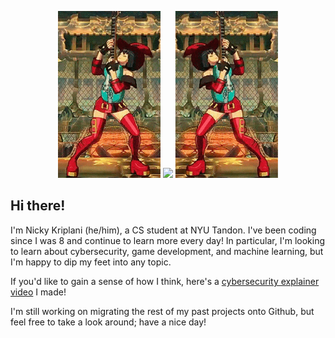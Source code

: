 <p align="center">
  <img src="inoguitarsolo.gif" height="267">
  <img src="megalo.gif" width=600>
  <img src="inoguitarsolo.gif" height="267" style="transform: scaleX(-1);">
</p>
  
Hi there!
---

I'm Nicky Kriplani (he/him), a CS student at NYU Tandon. I've been coding since I was 8 and continue to learn more every day! In particular, I'm looking to learn about cybersecurity, game development, and machine learning, but I'm happy to dip my feet into any topic.

If you'd like to gain a sense of how I think, here's a [cybersecurity explainer video](https://www.youtube.com/watch?v=Mdeu__zgEUo) I made!

I'm still working on migrating the rest of my past projects onto Github, but feel free to take a look around; have a nice day!
